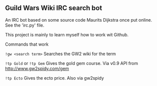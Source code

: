 ## Guild Wars Wiki IRC search bot ##

An IRC bot based on some source code Maurits Dijkstra once put online.
See the 'irc.py' file.

This project is mainly to learn myself how to work wit Github.

Commands that work

`!gw <search term>`
Searches the GW2 wiki for the term

`!tp Gold` or `!tp Gem`
Gives the gold gem course. Via v0.9 API from http://www.gw2spidy.com/gem

`!tp Ecto`
Gives the ecto price. Also via gw2spidy
